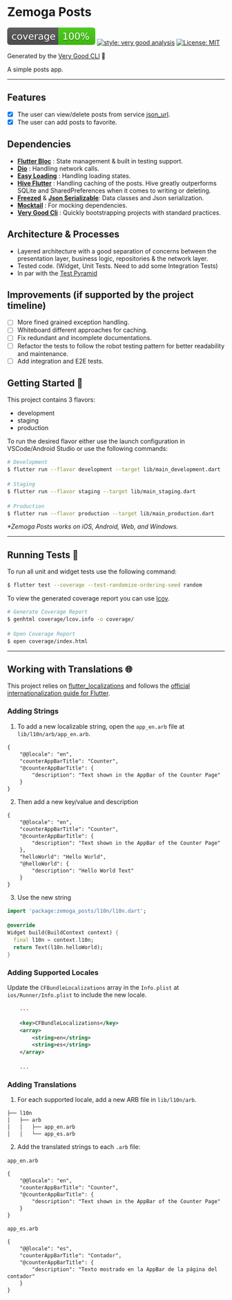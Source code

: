 # Zemoga Posts

![coverage][coverage_badge]
[![style: very good analysis][very_good_analysis_badge]][very_good_analysis_link]
[![License: MIT][license_badge]][license_link]

Generated by the [Very Good CLI][very_good_cli_link] 🤖

A simple posts app.

---

## Features

- [x] The user can view/delete posts from service [json_url].
- [x] The user can add posts to favorite.

## Dependencies

- **[Flutter Bloc][flutter_bloc_link]** : State management & built in testing support.
- **[Dio][dio_link]** : Handling network calls.
- **[Easy Loading][easy_loading_link]** : Handling loading states.
- **[Hive Flutter][hive_link]** : Handling caching of the posts. Hive greatly outperforms SQLite and SharedPreferences when it comes to writing or deleting.
- **[Freezed][freezed_link]** & **[Json Serializable][json_serializable_link]**: Data classes and Json serialization.
- **[Mocktail][mocktail_link]** : For mocking dependencies.
- **[Very Good Cli][very_good_cli_link]** : Quickly bootstrapping projects with standard practices.

## Architecture & Processes

- Layered architecture with a good separation of concerns between the presentation layer, business logic, repositories & the network layer.
- Tested code. (Widget, Unit Tests. Need to add some Integration Tests)
- In par with the [Test Pyramid][test_pyramid_link]

## Improvements (if supported by the project timeline)

- [ ] More fined grained exception handling.
- [ ] Whiteboard different approaches for caching.
- [ ] Fix redundant and incomplete documentations.
- [ ] Refactor the tests to follow the robot testing pattern for better readability and maintenance.
- [ ] Add integration and E2E tests.

## Getting Started 🚀

This project contains 3 flavors:

- development
- staging
- production

To run the desired flavor either use the launch configuration in VSCode/Android Studio or use the following commands:

```sh
# Development
$ flutter run --flavor development --target lib/main_development.dart

# Staging
$ flutter run --flavor staging --target lib/main_staging.dart

# Production
$ flutter run --flavor production --target lib/main_production.dart
```

_\*Zemoga Posts works on iOS, Android, Web, and Windows._

---

## Running Tests 🧪

To run all unit and widget tests use the following command:

```sh
$ flutter test --coverage --test-randomize-ordering-seed random
```

To view the generated coverage report you can use [lcov](https://github.com/linux-test-project/lcov).

```sh
# Generate Coverage Report
$ genhtml coverage/lcov.info -o coverage/

# Open Coverage Report
$ open coverage/index.html
```

---

## Working with Translations 🌐

This project relies on [flutter_localizations][flutter_localizations_link] and follows the [official internationalization guide for Flutter][internationalization_link].

### Adding Strings

1. To add a new localizable string, open the `app_en.arb` file at `lib/l10n/arb/app_en.arb`.

```arb
{
    "@@locale": "en",
    "counterAppBarTitle": "Counter",
    "@counterAppBarTitle": {
        "description": "Text shown in the AppBar of the Counter Page"
    }
}
```

2. Then add a new key/value and description

```arb
{
    "@@locale": "en",
    "counterAppBarTitle": "Counter",
    "@counterAppBarTitle": {
        "description": "Text shown in the AppBar of the Counter Page"
    },
    "helloWorld": "Hello World",
    "@helloWorld": {
        "description": "Hello World Text"
    }
}
```

3. Use the new string

```dart
import 'package:zemoga_posts/l10n/l10n.dart';

@override
Widget build(BuildContext context) {
  final l10n = context.l10n;
  return Text(l10n.helloWorld);
}
```

### Adding Supported Locales

Update the `CFBundleLocalizations` array in the `Info.plist` at `ios/Runner/Info.plist` to include the new locale.

```xml
    ...

    <key>CFBundleLocalizations</key>
	<array>
		<string>en</string>
		<string>es</string>
	</array>

    ...
```

### Adding Translations

1. For each supported locale, add a new ARB file in `lib/l10n/arb`.

```
├── l10n
│   ├── arb
│   │   ├── app_en.arb
│   │   └── app_es.arb
```

2. Add the translated strings to each `.arb` file:

`app_en.arb`

```arb
{
    "@@locale": "en",
    "counterAppBarTitle": "Counter",
    "@counterAppBarTitle": {
        "description": "Text shown in the AppBar of the Counter Page"
    }
}
```

`app_es.arb`

```arb
{
    "@@locale": "es",
    "counterAppBarTitle": "Contador",
    "@counterAppBarTitle": {
        "description": "Texto mostrado en la AppBar de la página del contador"
    }
}
```

[coverage_badge]: coverage_badge.svg
[flutter_localizations_link]: https://api.flutter.dev/flutter/flutter_localizations/flutter_localizations-library.html
[internationalization_link]: https://flutter.dev/docs/development/accessibility-and-localization/internationalization
[license_badge]: https://img.shields.io/badge/license-MIT-blue.svg
[license_link]: https://opensource.org/licenses/MIT
[very_good_analysis_badge]: https://img.shields.io/badge/style-very_good_analysis-B22C89.svg
[very_good_analysis_link]: https://pub.dev/packages/very_good_analysis
[very_good_cli_link]: https://github.com/VeryGoodOpenSource/very_good_cli
[test_pyramid_link]: https://martinfowler.com/articles/practical-test-pyramid.html
[json_url]: https://jsonplaceholder.typicode.com/
[flutter_bloc_link]: https://pub.dev/publishers/bloclibrary.dev/packages
[json_serializable_link]: https://pub.dev/packages/json_serializable
[dio_link]: https://pub.dev/packages/dio
[mocktail_link]: https://pub.dev/packages/mocktail
[freezed_link]: https://pub.dev/packages/freezed
[easy_loading_link]: https://pub.dev/packages/flutter_easyloading
[hive_link]: https://pub.dev/packages/hive_flutter

